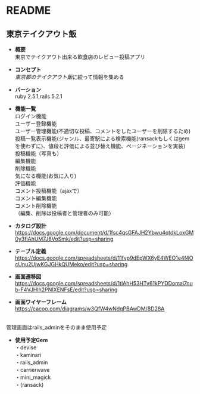 # README

## 東京テイクアウト飯

* **概要**
<br>東京でテイクアウト出来る飲食店のレビュー投稿アプリ

* **コンセプト**
<br>*東京都のテイクアウト飯*に絞って情報を集める

* **バーション**
<br>ruby 2.5.1,rails 5.2.1

* **機能一覧**
<br>ログイン機能
<br>ユーザー登録機能
<br>ユーザー管理機能(不適切な投稿、コメントをしたユーザーを削除するため)
<br>投稿一覧表示機能(ジャンル、最寄駅による検索機能(ransackもしくはgemを使わずに)、値段と評価による並び替え機能、ページネーションを実装)
<br>投稿機能（写真も）
<br>編集機能
<br>削除機能
<br>気になる機能(お気に入り)
<br>評価機能
<br>コメント投稿機能（ajaxで）
<br>コメント編集機能
<br>コメント削除機能
<br>（編集、削除は投稿者と管理者のみ可能）


* **カタログ設計**
https://docs.google.com/document/d/1fsc4qsGFAJH2Ybwu4qtdkLoxGM0y3fiAhUM7J8VoSmk/edit?usp=sharing

* **テーブル定義**
https://docs.google.com/spreadsheets/d/11fvp9dEpWX6yE4WEO1e4f4OcUnu2UjwKGJGHkQUMeko/edit?usp=sharing

* **画面遷移図**
https://docs.google.com/spreadsheets/d/1tlAhH53HTv61kPYDDomal7nub-F4VJHIh2PNIXENFsE/edit?usp=sharing

* **画面ワイヤーフレーム**
https://cacoo.com/diagrams/w3QfW4wNdqPBAwDM/8D28A

<br>管理画面はrails_adminをそのまま使用予定

* **使用予定Gem**
<br>・devise
<br>・kaminari
<br>・rails_admin
<br>・carrierwave
<br>・mini_magick
<br>・(ransack)
